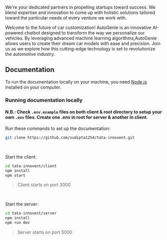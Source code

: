 We're your dedicated partners in propelling startups toward success. We blend expertise and innovation to
come up with holistic solutions tailored toward the particular needs of every venture we work with.

Welcome to the future of car customization! AutoGenie is an innovative AI-powered chatbot designed to transform the way we personalize our vehicles. 
By leveraging advanced machine learning algorithms,AutoGenie allows users to create their dream car 
models with ease and precision. Join us as we explore how this cutting-edge technology is set to revolutionize the automotive industry.


## Documentation
To run the documentation locally on your machine, you need [Node.js](https://nodejs.org/en/) installed on your computer.

### Running documentation locally
#### N.B.: Check ```.env.example``` files on both client & root directory to setup your own ```.env``` files. Create one .env in root for server & another in client.

Run these commands to set up the documentation:

```bash
git clone https://github.com/sudipta1254/tata-innovent.git
```
<br>

Start the client:
```bash
cd tata-innovent/client
npm install
npm start
```
> Client starts on port 3000

<br>

Start the server:
```bash
cd tata-innovent/server
npm install
npm run dev
```
> Server starts on port 5000

<br>
